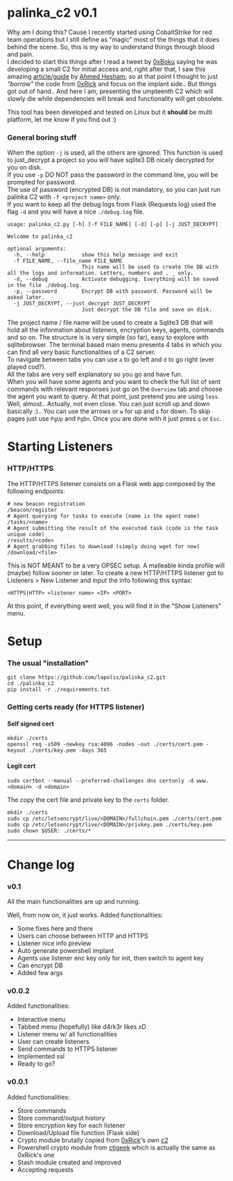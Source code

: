 # palinka_c2 v0.1
Why am I doing this? Cause I recently started using CobaltStrike for red team operations but I still define as "magic" most of the things that it does behind the scene. So, this is my way to understand things through blood and pain.  
I decided to start this things after I read a tweet by [0xBoku](https://twitter.com/0xBoku) saying he was developing a small C2 for initial access and, right after that, I saw this amazing [article/guide](https://0xrick.github.io/misc/c2/) by [Ahmed Hesham](https://twitter.com/ahm3d_h3sham); so at that point I thought to just *"borrow"* the code from [0xRick](https://github.com/0xRick/c2) and focus on the implant side.. But things got out of hand.. And here I am, presenting the umpteenth C2 which will slowly die while dependencies will break and functionality will get obsolete.  
  
This tool has been developed and tested on Linux but it **should** be multi platform, let me know if you find out :)
### General boring stuff
When the option `-j` is used, all the others are ignored. This function is used to just_decrypt a project so you will have sqlite3 DB nicely decrypted for you on disk.  
If you use `-p` DO NOT pass the password in the command line, you will be prompted for password.  
The use of password (encrypted DB) is not mandatory, so you can just run palinka C2 with `-f <project name>` only.  
If you want to keep all the debug logs from Flask (Requests log) used the flag `-d` and you will have a nice `./debug.log` file.

```
usage: palinka_c2.py [-h] [-f FILE_NAME] [-d] [-p] [-j JUST_DECRYPT]

Welcome to palinka_c2

optional arguments:
  -h, --help            show this help message and exit
  -f FILE_NAME, --file_name FILE_NAME
                        This name will be used to create the DB with all the logs and information. Letters, numbers and . _ only.
  -d, --debug           Activate debugging. Everything will be saved in the file ./debug.log.
  -p, --password        Encrypt DB with password. Password will be asked later.
  -j JUST_DECRYPT, --just_decrypt JUST_DECRYPT
                        Just decrypt the DB file and save on disk.
```
The project name / file name will be used to create a Sqlite3 DB that will hold all the information about listeners, encryption keys, agents, commands and so on. The structure is is very simple (so far), easy to explore with sqlitebrowser. 
The terminal based main menu presents 4 tabs in which you can find all very basic functionalities of a C2 server.  
To navigate between tabs you can use `a` to go left and `d` to go right (ever played cod?).  
All the tabs are very self explanatory so you go and have fun.  
When you will have some agents and you want to check the full list of sent commands with relevant responses just go on the `Overview` tab and choose the agent you want to query. At that point, just pretend you are using `less`. Well, almost.. Actually, not even close. You can just scroll up and down basically :).. You can use the arrows or `w` for up and `s` for down. To skip pages just use `PgUp` and `PgDn`. Once you are done with it just press `q` or `Esc`.  
# Starting Listeners
### HTTP/HTTPS
The HTTP/HTTPS listener consists on a Flask web app composed by the following endpoints:
```
# new beacon registration
/beacon/register
# Agent querying for tasks to execute (name is the agent name)
/tasks/<name>
# Agent submitting the result of the executed task (code is the task unique code)
/results/<code>
# Agent grabbing files to download (simply doing wget for now)
/download/<file>
```
This is NOT MEANT to be a very OPSEC setup. A malleable kinda profile will (maybe) follow sooner or later.
To create a new HTTP/HTTPS listener got to Listeners > New Listener and input the info following this syntax:
```
<HTTPS|HTTP> <listener name> <IP> <PORT>
```
At this point, if everything went well, you will find it in the "Show Listeners" menu.
# Setup
### The usual "installation"
```
git clone https://github.com/lapolis/palinka_c2.git
cd ./palinka_c2
pip install -r ./requirements.txt
```
### Getting certs ready (for HTTPS listener)
#### Self signed cert
```
mkdir ./certs
openssl req -x509 -newkey rsa:4096 -nodes -out ./certs/cert.pem -keyout ./certs/key.pem -days 365
```
#### Legit cert
```
sudo certbot --manual --preferred-challenges dns certonly -d www.<domain> -d <domain>
```
The copy the cert file and private key to the `certs` folder.
```
mkdir ./certs
sudo cp /etc/letsencrypt/live/<DOMAIN>/fullchain.pem ./certs/cert.pem
sudo cp /etc/letsencrypt/live/<DOMAIN>/privkey.pem ./certs/key.pem
sudo chown $USER: ./certs/*
```
___

# Change log
### v0.1
All the main functionalities are up and running.

Well, from now on, it just works.
Added functionalities:
- Some fixes here and there
- Users can choose between HTTP and HTTPS
- Listener nice info preview
- Auto generate powershell implant
- Agents use listener enc key only for init, then switch to agent key
- Can encrypt DB
- Added few args
### v0.0.2
Added functionalities:
- Interactive menu
- Tabbed menu (hopefully) like d4rk3r likes xD
- Listener menu w/ all functionalities
- User can create listeners
- Send commands to HTTPS listener
- Implemented ssl
- Ready to go?
### v0.0.1
Added functionalities:
- Store commands
- Store command/output history
- Store encryption key for each listener
- Download/Upload file function (Flask side)
- Crypto module brutally copied from [0xRick](https://github.com/0xRick/)'s own [c2](https://github.com/0xRick/c2/blob/master/core/encryption.py)
- Powershell crypto module from [ctigeek](https://gist.github.com/ctigeek/2a56648b923d198a6e60) which is actually the same as 0xRick's one
- Stash module created and improved
- Accepting requests
